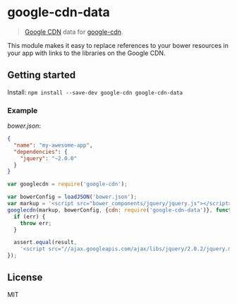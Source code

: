 # google-cdn-data

> [Google CDN](https://developers.google.com/speed/libraries/devguide) data for [google-cdn](https://github.com/passy/google-cdn).

This module makes it easy to replace references to your bower resources in your
app with links to the libraries on the Google CDN.

## Getting started

Install: `npm install --save-dev google-cdn google-cdn-data`

### Example

*bower.json*:

```json
{
  "name": "my-awesome-app",
  "dependencies": {
    "jquery": "~2.0.0"
  }
}
```

```javascript
var googlecdn = require('google-cdn');

var bowerConfig = loadJSON('bower.json');
var markup = '<script src="bower_components/jquery/jquery.js"></script>';
googlecdn(markup, bowerConfig, {cdn: require('google-cdn-data')}, function (err, result) {
  if (err) {
    throw err;
  }

  assert.equal(result,
    '<script src="//ajax.googleapis.com/ajax/libs/jquery/2.0.2/jquery.min.js"></script>');
});
```

## License

MIT